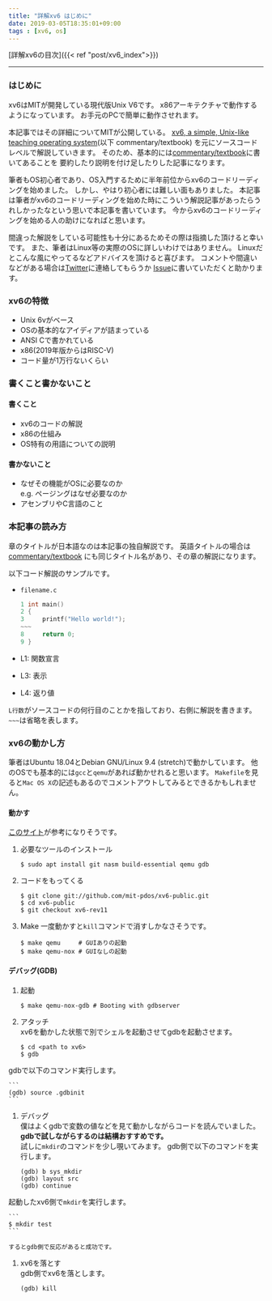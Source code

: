 ```yaml
---
title: "詳解xv6 はじめに"
date: 2019-03-05T18:35:01+09:00
tags : [xv6, os]
---
```

[詳解xv6の目次]({{< ref "post/xv6_index">}})
***

### はじめに  
xv6はMITが開発している現代版Unix V6です。
x86アーキテクチャで動作するようになっています。
お手元のPCで簡単に動作させれます。

本記事ではその詳細についてMITが公開している。
[xv6, a simple, Unix-like teaching operating system](https://pdos.csail.mit.edu/6.828/2018/xv6/book-rev11.pdf)(以下 commentary/textbook)
を元にソースコードレベルで解説していきます。
そのため、基本的には[commentary/textbook](https://pdos.csail.mit.edu/6.828/2018/xv6/book-rev11.pdf)に書いてあることを
要約したり説明を付け足したりした記事になります。

筆者もOS初心者であり、OS入門するために半年前位からxv6のコードリーディングを始めました。
しかし、やはり初心者には難しい面もありました。
本記事は筆者がxv6のコードリーディングを始めた時にこういう解説記事があったらうれしかったなという思いで本記事を書いています。
今からxv6のコードリーディングを始める人の助けになればと思います。

間違った解説をしている可能性も十分にあるためその際は指摘した頂けると幸いです。
また、筆者はLinux等の実際のOSに詳しいわけではありません。
Linuxだとこんな風にやってるなどアドバイスを頂けると喜びます。
コメントや間違いなどがある場合は[Twitter](https://twitter.com/utam0k)に連絡してもらうか
[Issue](https://github.com/utam0k/utam0k.github.io/issues/1)に書いていただくと助かります。

### xv6の特徴
- Unix 6vがベース
- OSの基本的なアイディアが詰まっている
- ANSI Cで書かれている
- x86(2019年版からはRISC-V)
- コード量が1万行ないくらい


### 書くこと書かないこと
#### 書くこと
- xv6のコードの解説
- x86の仕組み
- OS特有の用語についての説明

#### 書かないこと
- なぜその機能がOSに必要なのか   
e.g. ページングはなぜ必要なのか
- アセンブリやC言語のこと

### 本記事の読み方  
章のタイトルが日本語なのは本記事の独自解説です。
英語タイトルの場合は[commentary/textbook](https://pdos.csail.mit.edu/6.828/2018/xv6/book-rev11.pdf)
にも同じタイトル名があり、その章の解説になります。

以下コード解説のサンプルです。  

- `filename.c`  

    ``` c
    1 int main()
    2 {
    3     printf("Hello world!");
    ~~~
    8     return 0;
    9 }
    ```
- L1: 関数宣言  
- L3: 表示  
- L4: 返り値  

`L行数`がソースコードの何行目のことかを指しており、右側に解説を書きます。
`~~~`は省略を表します。

### xv6の動かし方
筆者はUbuntu 18.04とDebian GNU/Linux 9.4 (stretch)で動かしています。
他のOSでも基本的には`gcc`と`qemu`があれば動かせれると思います。
`Makefile`を見ると`Mac OS X`の記述もあるのでコメントアウトしてみるとできるかもしれません。

#### 動かす
[このサイト](https://gcallah.github.io/OperatingSystems/xv6Install.html)が参考になりそうです。

1. 必要なツールのインストール

    ```
    $ sudo apt install git nasm build-essential qemu gdb
    ```
1. コードをもってくる

    ```
    $ git clone git://github.com/mit-pdos/xv6-public.git
    $ cd xv6-public
    $ git checkout xv6-rev11
    ```

1. Make
一度動かすと`kill`コマンドで消すしかなさそうです。

    ```
    $ make qemu     # GUIありの起動
    $ make qemu-nox # GUIなしの起動
    ```

#### デバッグ(GDB)
1. 起動  

    ```
    $ make qemu-nox-gdb # Booting with gdbserver
    ```
1. アタッチ  
xv6を動かした状態で別でシェルを起動させてgdbを起動させます。

    ```
    $ cd <path to xv6>
    $ gdb
    ```
gdbで以下のコマンド実行します。

    ```
    (gdb) source .gdbinit
    ```
1. デバッグ  
僕はよくgdbで変数の値などを見て動かしながらコードを読んでいました。  
**gdbで試しながらするのは結構おすすめです。**  
試しに`mkdir`のコマンドを少し覗いてみます。
gdb側で以下のコマンドを実行します。

    ```
    (gdb) b sys_mkdir
    (gdb) layout src
    (gdb) continue
    ```
起動したxv6側で`mkdir`を実行します。

    ```
    $ mkdir test
    ```

    するとgdb側で反応があると成功です。
1. xv6を落とす  
gdb側でxv6を落とします。
    
    ```
    (gdb) kill
    ```
